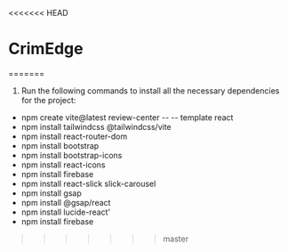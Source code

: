 <<<<<<< HEAD
# CrimEdge
=======
1. Run the following commands to install all the necessary dependencies for the project:
 - npm create vite@latest review-center -- -- template react
 - npm install tailwindcss @tailwindcss/vite
 - npm install react-router-dom
 - npm install bootstrap
 - npm install bootstrap-icons
 - npm install react-icons
 - npm install firebase
 - npm install react-slick slick-carousel
 - npm install gsap
 - npm install @gsap/react
 - npm install lucide-react'
 - npm install firebase
   
>>>>>>> master
